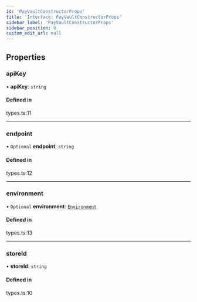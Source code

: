 ```yaml
---
id: 'PayVaultConstructorProps'
title: 'Interface: PayVaultConstructorProps'
sidebar_label: 'PayVaultConstructorProps'
sidebar_position: 0
custom_edit_url: null
---
```


## Properties

### apiKey

• **apiKey**: `string`

#### Defined in

types.ts:11

---

### endpoint

• `Optional` **endpoint**: `string`

#### Defined in

types.ts:12

---

### environment

• `Optional` **environment**: [`Environment`](../enums/Environment.md)

#### Defined in

types.ts:13

---

### storeId

• **storeId**: `string`

#### Defined in

types.ts:10
